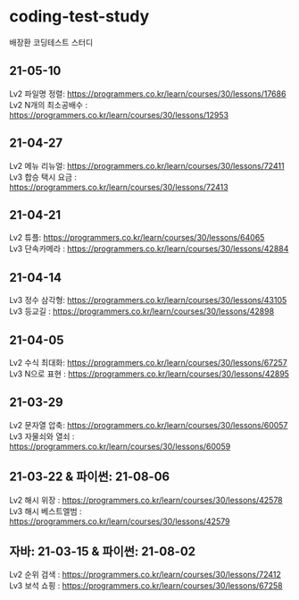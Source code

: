 # coding-test-study

배장환 코딩테스트 스터디

## 21-05-10
Lv2 파일명 정렬: https://programmers.co.kr/learn/courses/30/lessons/17686  
Lv2 N개의 최소공배수 : https://programmers.co.kr/learn/courses/30/lessons/12953  

## 21-04-27

Lv2 메뉴 리뉴얼: https://programmers.co.kr/learn/courses/30/lessons/72411  
Lv3 합승 택시 요금 : https://programmers.co.kr/learn/courses/30/lessons/72413

## 21-04-21

Lv2 튜플: https://programmers.co.kr/learn/courses/30/lessons/64065  
Lv3 단속카메라 : https://programmers.co.kr/learn/courses/30/lessons/42884

## 21-04-14

Lv3 정수 삼각형: https://programmers.co.kr/learn/courses/30/lessons/43105  
Lv3 등교길 : https://programmers.co.kr/learn/courses/30/lessons/42898

## 21-04-05

Lv2 수식 최대화: https://programmers.co.kr/learn/courses/30/lessons/67257  
Lv3 N으로 표현 : https://programmers.co.kr/learn/courses/30/lessons/42895

## 21-03-29

Lv2 문자열 압축: https://programmers.co.kr/learn/courses/30/lessons/60057  
Lv3 자물쇠와 열쇠 : https://programmers.co.kr/learn/courses/30/lessons/60059

## 21-03-22 & 파이썬: 21-08-06

Lv2 해시 위장 : https://programmers.co.kr/learn/courses/30/lessons/42578  
Lv3 해시 베스트엘범 : https://programmers.co.kr/learn/courses/30/lessons/42579

## 자바: 21-03-15 & 파이썬: 21-08-02

Lv2 순위 검색 : https://programmers.co.kr/learn/courses/30/lessons/72412  
Lv3 보석 쇼핑 : https://programmers.co.kr/learn/courses/30/lessons/67258
